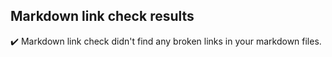 ## Markdown link check results

:heavy_check_mark: Markdown link check didn't find any broken links in your markdown files.